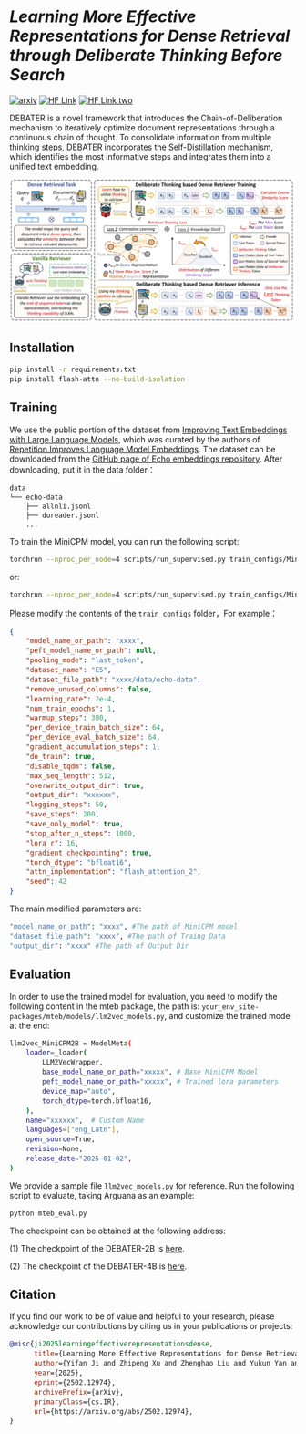 
# *Learning More Effective Representations for Dense Retrieval through Deliberate Thinking Before Search* 

[![arxiv](https://img.shields.io/badge/arXiv-2502.12974-orange?link=http%3A%2F%2Farxiv.org%2Fabs%2F2502.12974)](https://arxiv.org/abs/2502.12974)  [![HF Link](https://img.shields.io/badge/HuggingFace-DEBATER_2B-brightgreen)](https://huggingface.co/bigtailwolf/DEBATER-2B)  [![HF Link two](https://img.shields.io/badge/HuggingFace-DEBATER_4B-green)](https://huggingface.co/bigtailwolf/DEBATER-4B)

DEBATER is a novel framework that introduces the Chain-of-Deliberation mechanism to iteratively optimize document representations through a continuous chain of thought. To consolidate information from multiple thinking steps, DEBATER incorporates the Self-Distillation mechanism, which identifies the most informative steps and integrates them into a unified text embedding.

![model](./images/main_new-1.png)

## Installation
```bash
pip install -r requirements.txt
pip install flash-attn --no-build-isolation
```
## Training 
We use the public portion of the dataset from [Improving Text Embeddings with Large Language Models](https://arxiv.org/abs/2401.00368), which was curated by the authors of [Repetition Improves Language Model Embeddings](https://arxiv.org/abs/2402.15449). The dataset can be downloaded from the [GitHub page of Echo embeddings repository](https://github.com/jakespringer/echo-embeddings#training). After downloading, put it in the data folder：

```
data
└── echo-data
    ├── allnli.jsonl
    ├── dureader.jsonl
    ...
```
To train the MiniCPM model, you can run the following script:

```bash
torchrun --nproc_per_node=4 scripts/run_supervised.py train_configs/Minicpm2-2B.json
```
or:
```bash
torchrun --nproc_per_node=4 scripts/run_supervised.py train_configs/Minicpm3-4B.json
```


Please modify the contents of the `train_configs` folder，For example：

```json
{
    "model_name_or_path": "xxxx", 
    "peft_model_name_or_path": null,
    "pooling_mode": "last_token",
    "dataset_name": "E5",
    "dataset_file_path": "xxxx/data/echo-data",
    "remove_unused_columns": false,
    "learning_rate": 2e-4,
    "num_train_epochs": 1,
    "warmup_steps": 300,
    "per_device_train_batch_size": 64,
    "per_device_eval_batch_size": 64,
    "gradient_accumulation_steps": 1,
    "do_train": true,
    "disable_tqdm": false,
    "max_seq_length": 512,
    "overwrite_output_dir": true,
    "output_dir": "xxxxxx", 
    "logging_steps": 50,
    "save_steps": 200,
    "save_only_model": true,
    "stop_after_n_steps": 1000,
    "lora_r": 16,
    "gradient_checkpointing": true,
    "torch_dtype": "bfloat16",
    "attn_implementation": "flash_attention_2",
    "seed": 42
}
```
The main modified parameters are:
```bash
"model_name_or_path": "xxxx", #The path of MiniCPM model
"dataset_file_path": "xxxx", #The path of Traing Data
"output_dir": "xxxx" #The path of Output Dir
```


## Evaluation

In order to use the trained model for evaluation, you need to modify the following content in the mteb package, the path is: `your_env_site-packages/mteb/models/llm2vec_models.py`, and customize the trained model at the end:
```bash
llm2vec_MiniCPM2B = ModelMeta(
    loader=_loader(
        LLM2VecWrapper,
        base_model_name_or_path="xxxxx", # Base MiniCPM Model
        peft_model_name_or_path="xxxxx", # Trained lora parameters
        device_map="auto",
        torch_dtype=torch.bfloat16,
    ),
    name="xxxxxx",  # Custom Name
    languages=["eng_Latn"],
    open_source=True,
    revision=None,
    release_date="2025-01-02",
)
```
We provide a sample file `llm2vec_models.py` for reference.
Run the following script to evaluate, taking Arguana as an example:

```bash
python mteb_eval.py
```
The checkpoint can be obtained at the following address:

(1) The checkpoint of the DEBATER-2B  is [here](https://huggingface.co/bigtailwolf/DEBATER-2B).

(2) The checkpoint of the DEBATER-4B is [here](https://huggingface.co/bigtailwolf/DEBATER-4B).


## Citation

If you find our work to be of value and helpful to your research, please acknowledge our contributions by citing us in your publications or projects:
```bibtex
@misc{ji2025learningeffectiverepresentationsdense,
      title={Learning More Effective Representations for Dense Retrieval through Deliberate Thinking Before Search}, 
      author={Yifan Ji and Zhipeng Xu and Zhenghao Liu and Yukun Yan and Shi Yu and Yishan Li and Zhiyuan Liu and Yu Gu and Ge Yu and Maosong Sun},
      year={2025},
      eprint={2502.12974},
      archivePrefix={arXiv},
      primaryClass={cs.IR},
      url={https://arxiv.org/abs/2502.12974}, 
}
```
